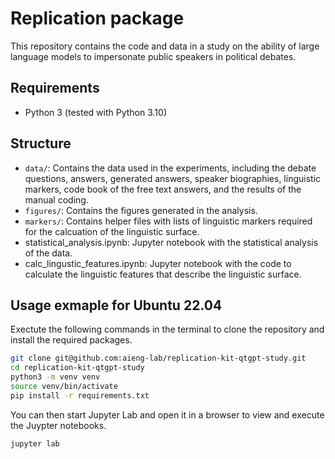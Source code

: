 # Replication package

This repository contains the code and data in a study on the ability of large language models to impersonate public speakers in political debates.

## Requirements
- Python 3 (tested with Python 3.10)

## Structure
- `data/`: Contains the data used in the experiments, including the debate questions, answers, generated answers, speaker biographies, linguistic markers, code book of the free text answers, and the results of the manual coding.
- `figures/`: Contains the figures generated in the analysis.
- `markers/`: Contains helper files with lists of linguistic markers required for the calcuation of the linguistic surface.
- statistical_analysis.ipynb: Jupyter notebook with the statistical analysis of the data.
- calc_lingustic_features.ipynb: Jupyter notebook with the code to calculate the linguistic features that describe the linguistic surface.

## Usage exmaple for Ubuntu 22.04

Exectute the following commands in the terminal to clone the repository and install the required packages.

```bash
git clone git@github.com:aieng-lab/replication-kit-qtgpt-study.git
cd replication-kit-qtgpt-study
python3 -m venv venv
source venv/bin/activate
pip install -r requirements.txt
```

You can then start Jupyter Lab and open it in a browser to view and execute the Juypter notebooks.

```bash
jupyter lab
```
